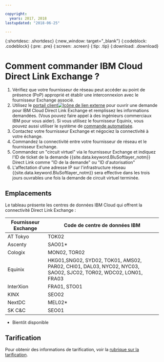```yaml
---

copyright:
  years: 2017, 2018
lastupdated: "2018-06-25"

---
```


{:shortdesc: .shortdesc}
{:new_window: target="_blank"}
{:codeblock: .codeblock}
{:pre: .pre}
{:screen: .screen}
{:tip: .tip}
{:download: .download}

# Comment commander IBM Cloud Direct Link Exchange ?

1. Vérifiez que votre fournisseur de réseau peut accéder au point de présence (PoP) approprié et établir une interconnexion avec le fournisseur Exchange associé.
2. Utilisez le [portail client![Icône de lien externe](../../icons/launch-glyph.svg "Icône de lien externe")](https://control.softlayer.com/) pour ouvrir une demande pour IBM Cloud Direct Link Exchange et remplissez les informations demandées. (Vous pouvez faire appel à des ingénieurs commerciaux IBM pour vous aider). Si vous utilisez le fournisseur Equinix, vous pouvez aussi utiliser le système de [commande automatisée](cloud-exchange-automation.html).
3. Contactez votre fournisseur Exchange et négociez la connectivité à votre échange.
4. Commandez la connectivité entre votre fournisseur de réseau et le fournisseur Exchange.
5. Commandez un "circuit virtuel" via le fournisseur Exchange et indiquez l'ID de ticket de la demande {{site.data.keyword.BluSoftlayer_notm}} Direct Link comme "ID de la demande" ou "ID d'autorisation"
6. L'affectation d'une adresse IP sur l'infrastructure réseau {{site.data.keyword.BluSoftlayer_notm}} sera effective dans les trois jours ouvrables une fois la demande de circuit virtuel terminée.
 
## Emplacements
 
 Le tableau présente les centres de données IBM Cloud qui offrent la connectivité Direct Link Exchange :
 
| Fournisseur Exchange	| Code de centre de données IBM |
|-------------|-----------------------|
| AT Tokyo	| TOK02 |
| Ascenty | SAO01* |
| Cologix	| MON02, TOR02 |
| Equinix	| HKG01,SNG02, SYD02, TOK01, AMS02, PAR02, CHI01, DAL03, NYC02, NYC03, SAO02, SJC02, TOR02, WDC02, LON01, FRA03 |							
| InterXion	| FRA01, STO01 |
| KINX	| SEO02 |
| NextDC | 	MEL02* |
| SK C&C | 	SEO01 |

* Bientôt disponible

## Tarification

Pour obtenir des informations de tarification, voir la [rubrique sur la tarification](pricing.html).
